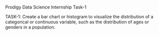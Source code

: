 Prodigy Data Science Internship Task-1

TASK-1: Create a bar chart or histogram to visualize the distribution of a categorical or continuous variable, such as the distribution of ages or genders in a population.
